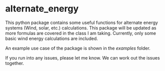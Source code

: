 # alternate_energy

This python package contains some useful functions for alternate energy
systems (Wind, solar, etc.) calculations. This package will be updated
as more formulas are covered in the class I am taking. Currently, only
some basic wind energy calculations are included.

An example use case of the package is shown in the _examples_ folder.

If you run into any issues, please let me know. We can work out the issues
together.
